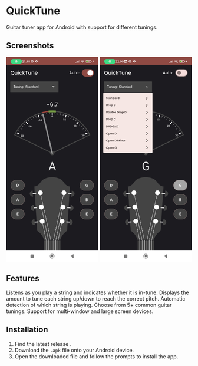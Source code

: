 # QuickTune

Guitar tuner app for Android with support for different tunings.

## Screenshots

<img src="screenshots/tuner_screen_1.jpg" width="250">  <img src="screenshots/tuner_screen_2.jpg" width="250"> 

## Features

Listens as you play a string and indicates whether it is in-tune.
Displays the amount to tune each string up/down to reach the correct pitch.
Automatic detection of which string is playing.
Choose from 5+ common guitar tunings.
Support for multi-window and large screen devices.

## Installation

1. Find the latest release .
2. Download the `.apk` file onto your Android device.
3. Open the downloaded file and follow the prompts to install the app.
